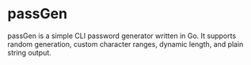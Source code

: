 # passGen
passGen is a simple CLI password generator written in Go.   It supports random generation, custom character ranges, dynamic length, and plain string output.

